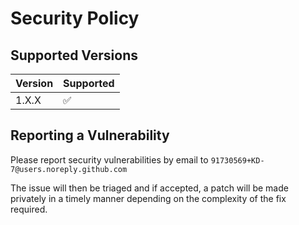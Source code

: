 # Security Policy

## Supported Versions

| Version | Supported          |
|---------| ------------------ |
| 1.X.X   | :white_check_mark: |

## Reporting a Vulnerability

Please report security vulnerabilities by email to `91730569+KD-7@users.noreply.github.com` 

The issue will then be triaged and if accepted, a patch will be made privately in a timely 
manner depending on the complexity of the fix required.

